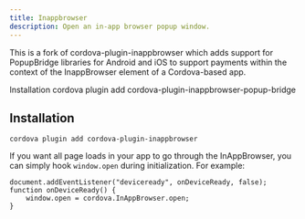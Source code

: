 ```yaml
---
title: Inappbrowser
description: Open an in-app browser popup window.
---
```

This is a fork of cordova-plugin-inappbrowser which adds support for PopupBridge libraries for Android and iOS to support payments within the context of the InappBrowser element of a Cordova-based app.



Installation
cordova plugin add cordova-plugin-inappbrowser-popup-bridge

## Installation

    cordova plugin add cordova-plugin-inappbrowser

If you want all page loads in your app to go through the InAppBrowser, you can
simply hook `window.open` during initialization.  For example:

    document.addEventListener("deviceready", onDeviceReady, false);
    function onDeviceReady() {
        window.open = cordova.InAppBrowser.open;
    }

